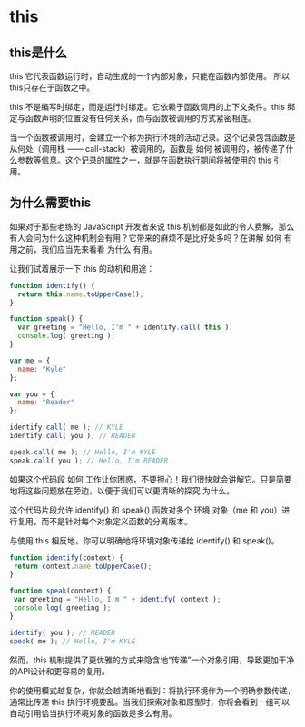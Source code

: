 # this

## this是什么

this 它代表函数运行时，自动生成的一个内部对象，只能在函数内部使用。
所以this只存在于函数之中。

this 不是编写时绑定，而是运行时绑定。它依赖于函数调用的上下文条件。this 绑定与函数声明的位置没有任何关系，而与函数被调用的方式紧密相连。

当一个函数被调用时，会建立一个称为执行环境的活动记录。这个记录包含函数是从何处（调用栈 —— call-stack）被调用的，函数是 如何 被调用的，被传递了什么参数等信息。这个记录的属性之一，就是在函数执行期间将被使用的 this 引用。

## 为什么需要this

如果对于那些老练的 JavaScript 开发者来说 this 机制都是如此的令人费解，那么有人会问为什么这种机制会有用？它带来的麻烦不是比好处多吗？在讲解 如何 有用之前，我们应当先来看看 为什么 有用。

让我们试着展示一下 this 的动机和用途：

```js
function identify() {
  return this.name.toUpperCase();
}

function speak() {
  var greeting = "Hello, I'm " + identify.call( this );
  console.log( greeting );
}

var me = {
  name: "Kyle"
};

var you = {
  name: "Reader"
};

identify.call( me ); // KYLE
identify.call( you ); // READER

speak.call( me ); // Hello, I'm KYLE
speak.call( you ); // Hello, I'm READER
```

如果这个代码段 如何 工作让你困惑，不要担心！我们很快就会讲解它。只是简要地将这些问题放在旁边，以便于我们可以更清晰的探究 为什么。

这个代码片段允许 identify() 和 speak() 函数对多个 环境 对象（me 和 you）进行复用，而不是针对每个对象定义函数的分离版本。

与使用 this 相反地，你可以明确地将环境对象传递给 identify() 和 speak()。

```js
function identify(context) {
 return context.name.toUpperCase();
}

function speak(context) {
 var greeting = "Hello, I'm " + identify( context );
 console.log( greeting );
}

identify( you ); // READER
speak( me ); // Hello, I'm KYLE
```

然而，this 机制提供了更优雅的方式来隐含地“传递”一个对象引用，导致更加干净的API设计和更容易的复用。

你的使用模式越复杂，你就会越清晰地看到：将执行环境作为一个明确参数传递，通常比传递 this 执行环境要乱。当我们探索对象和原型时，你将会看到一组可以自动引用恰当执行环境对象的函数是多么有用。
